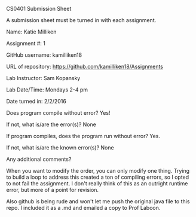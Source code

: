 CS0401 Submission Sheet

A submission sheet must be turned in with each assignment.

Name: Katie Milliken

Assignment #: 1

GitHub username: kamilliken18

URL of repository: https://github.com/kamilliken18/Assignments

Lab Instructor: Sam Kopansky

Lab Date/Time: Mondays 2-4 pm

Date turned in: 2/2/2016 

Does program compile without error? Yes! 

If not, what is/are the error(s)? None 

If program compiles, does the program run without error? Yes.

If not, what is/are the known error(s)? None

Any additional comments?

When you want to modify the order, you can only modify one thing. 
Trying to build a loop to address this created a ton of compiling errors,
so I opted to not fail the assignment. I don't really think of this as an 
outright runtime error, but more of a point for revision.

Also github is being rude and won't let me push the original java file to this repo. 
I included it as a .md and emailed a copy to Prof Laboon.
